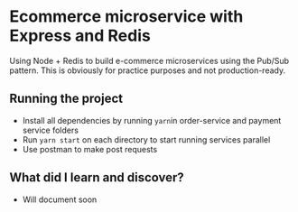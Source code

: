 # Ecommerce microservice with Express and Redis

Using Node + Redis to build e-commerce microservices using the Pub/Sub pattern. 
This is obviously for practice purposes and not production-ready.

## Running the project

- Install all dependencies by running `yarn`in order-service and payment service folders
- Run `yarn start` on each directory to start running services parallel
- Use postman to make post requests

## What did I learn and discover?

- Will document soon